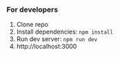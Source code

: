 ### For developers
1. Clone repo
2. Install dependencies: `npm install`
3. Run dev server: `npm run dev`
4. http://localhost:3000